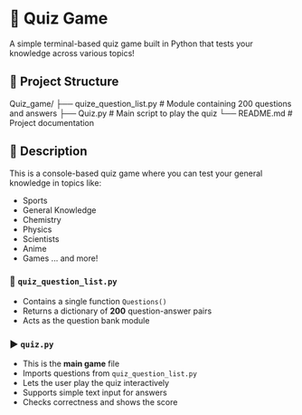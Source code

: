# 🧠 Quiz Game

A simple terminal-based quiz game built in Python that tests your knowledge across various topics!

## 📂 Project Structure

Quiz_game/
├── quize_question_list.py # Module containing 200 questions and answers
├── Quiz.py # Main script to play the quiz
└── README.md # Project documentation

## 📜 Description

This is a console-based quiz game where you can test your general knowledge in topics like:
- Sports
- General Knowledge
- Chemistry
- Physics
- Scientists
- Anime
- Games
... and more!

### 📁 `quiz_question_list.py`
- Contains a single function `Questions()`  
- Returns a dictionary of **200** question-answer pairs  
- Acts as the question bank module

### ▶️ `quiz.py`
- This is the **main game** file
- Imports questions from `quiz_question_list.py`
- Lets the user play the quiz interactively
- Supports simple text input for answers
- Checks correctness and shows the score
